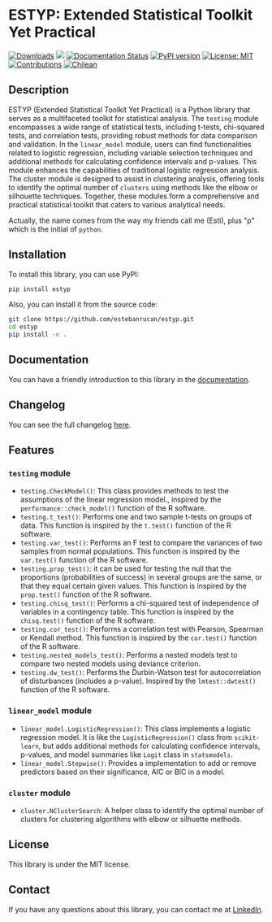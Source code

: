 # ESTYP: Extended Statistical Toolkit Yet Practical

[![Downloads](https://static.pepy.tech/badge/estyp)](https://pepy.tech/project/estyp) [![](https://github.com/estebanrucan/estyp/actions/workflows/test.yml/badge.svg)](https://github.com/estebanrucan/estyp/actions/workflows/test.yml) [![Documentation Status](https://readthedocs.org/projects/estyp/badge/?version=latest)](https://estyp.readthedocs.io/en/latest/?badge=latest) [![PyPI version](https://badge.fury.io/py/estyp.svg)](https://badge.fury.io/py/estyp) [![License: MIT](https://img.shields.io/badge/License-MIT-yellow.svg)](https://opensource.org/licenses/MIT) [![Contributions](https://img.shields.io/badge/Contributions-welcome-blue.svg)](https://github.com/estebanrucan/estyp/issues) [![Chilean](https://img.shields.io/badge/Made_in-%F0%9F%87%A8%F0%9F%87%B1_Chile-blue.svg)](https://es.wikipedia.org/wiki/Chile)

## Description

ESTYP (Extended Statistical Toolkit Yet Practical) is a Python library that serves as a multifaceted toolkit for statistical analysis. The `testing` module encompasses a wide range of statistical tests, including t-tests, chi-squared tests, and correlation tests, providing robust methods for data comparison and validation. In the `linear_model` module, users can find functionalities related to logistic regression, including variable selection techniques and additional methods for calculating confidence intervals and p-values. This module enhances the capabilities of traditional logistic regression analysis. The cluster module is designed to assist in clustering analysis, offering tools to identify the optimal number of `clusters` using methods like the elbow or silhouette techniques. Together, these modules form a comprehensive and practical statistical toolkit that caters to various analytical needs. 

Actually, the name comes from the way my friends call me (Esti), plus "p" which is the initial of `python`.

## Installation

To install this library, you can use PyPI:

```bash
pip install estyp
```

Also, you can install it from the source code:

```bash
git clone https://github.com/estebanrucan/estyp.git
cd estyp
pip install -e .
```

## Documentation

You can have a friendly introduction to this library in the [documentation](https://estyp.readthedocs.io/en/latest/).

## Changelog

You can see the full changelog [here](./CHANGELOG.md).

## Features

### `testing` module

* `testing.CheckModel()`: This class provides methods to test the assumptions of the linear regression model., inspired by the `performance::check_model()` function of the R software.
* `testing.t_test()`: Performs one and two sample t-tests on groups of data. This function is inspired by the `t.test()` function of the R software.
* `testing.var_test()`: Performs an F test to compare the variances of two samples from normal populations. This function is inspired by the `var.test()` function of the R software.
* `testing.prop_test()`: it can be used for testing the null that the proportions (probabilities of success) in several groups are the same, or that they equal certain given values. This function is inspired by the `prop.test()` function of the R software.
* `testing.chisq_test()`: Performs a chi-squared test of independence of variables in a contingency table. This function is inspired by the `chisq.test()` function of the R software.
* `testing.cor_test()`: Performs a correlation test with Pearson, Spearman or Kendall method. This function is inspired by the `cor.test()` function of the R software.
* `testing.nested_models_test()`: Performs a nested models test to compare two nested models using deviance criterion.
* `testing.dw_test()`: Performs the Durbin-Watson test for autocorrelation of disturbances (includes a p-value). Inspired by the `lmtest::dwtest()` function of the R software.

### `linear_model` module

* `linear_model.LogisticRegression()`: This class implements a logistic regression model. It is like the `LogisticRegression()` class from `scikit-learn`, but adds additional methods for calculating confidence intervals, p-values, and model summaries like `Logit` class in `statsmodels`.
* `linear_model.Stepwise()`:  Provides a implementation to add or remove predictors based on their significance, AIC or BIC in a model.


### `cluster` module

* `cluster.NClusterSearch`: A helper class to identify the optimal number of clusters for clustering algorithms with elbow or silhuette methods.

## License

This library is under the MIT license.

## Contact

If you have any questions about this library, you can contact me at [LinkedIn](https://www.linkedin.com/in/estebanrucan/).
